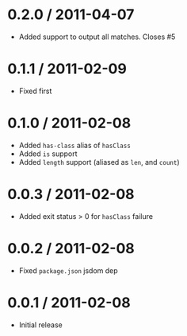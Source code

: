 
0.2.0 / 2011-04-07 
==================

  * Added support to output all matches. Closes #5

0.1.1 / 2011-02-09 
==================

  * Fixed first

0.1.0 / 2011-02-08 
==================

  * Added `has-class` alias of `hasClass`
  * Added `is` support
  * Added `length` support (aliased as `len`, and `count`)

0.0.3 / 2011-02-08 
==================

  * Added exit status > 0 for `hasClass` failure

0.0.2 / 2011-02-08 
==================

  * Fixed `package.json` jsdom dep

0.0.1 / 2011-02-08 
==================

  * Initial release